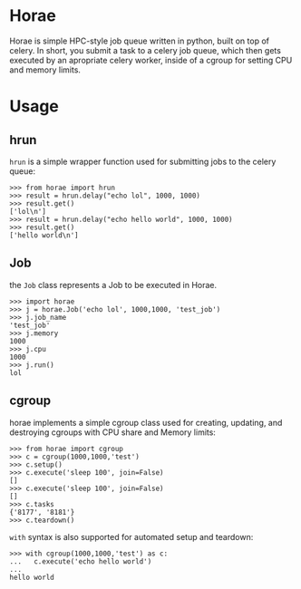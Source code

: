
# Horae
Horae is simple HPC-style job queue written in python, built on top of celery. In short, you submit a task to a celery job queue, which then gets executed by an apropriate celery worker, inside of a cgroup for setting CPU and memory limits.

# Usage

## hrun
`hrun` is a simple wrapper function used for submitting jobs to the celery queue:
```
>>> from horae import hrun
>>> result = hrun.delay("echo lol", 1000, 1000)
>>> result.get()
['lol\n']
>>> result = hrun.delay("echo hello world", 1000, 1000)
>>> result.get()
['hello world\n']
```

## Job
the `Job` class represents a Job to be executed in Horae.

```
>>> import horae
>>> j = horae.Job('echo lol', 1000,1000, 'test_job')
>>> j.job_name
'test_job'
>>> j.memory
1000
>>> j.cpu
1000
>>> j.run()
lol
```
## cgroup
horae implements a simple cgroup class used for creating, updating, and destroying cgroups with CPU share and Memory limits:

```
>>> from horae import cgroup
>>> c = cgroup(1000,1000,'test')
>>> c.setup()
>>> c.execute('sleep 100', join=False)
[]
>>> c.execute('sleep 100', join=False)
[]
>>> c.tasks
{'8177', '8181'}
>>> c.teardown()
```

`with` syntax is also supported for automated setup and teardown:

```
>>> with cgroup(1000,1000,'test') as c:
...   c.execute('echo hello world')
... 
hello world
```

